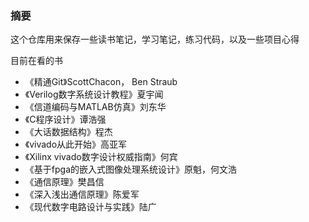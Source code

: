 ### 摘要 

这个仓库用来保存一些读书笔记，学习笔记，练习代码，以及一些项目心得

目前在看的书

- 《精通Git》ScottChacon， Ben Straub
- 《Verilog数字系统设计教程》夏宇闻
- 《信道编码与MATLAB仿真》刘东华
- 《C程序设计》谭浩强
- 《大话数据结构》程杰
- 《vivado从此开始》高亚军
- 《Xilinx vivado数字设计权威指南》何宾
- 《基于fpga的嵌入式图像处理系统设计》原魁，何文浩
- 《通信原理》樊昌信
- 《深入浅出通信原理》陈爱军
- 《现代数字电路设计与实践》陆广
